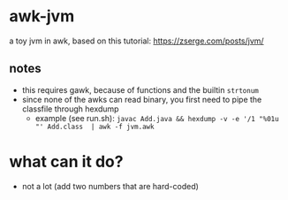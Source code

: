 # awk-jvm
a toy jvm in awk, based on this tutorial: https://zserge.com/posts/jvm/

## notes
- this requires gawk, because of functions and the builtin `strtonum`
- since none of the awks can read binary, you first need to pipe the classfile through hexdump
  - example (see run.sh): `javac Add.java && hexdump -v -e '/1 "%01u "' Add.class  | awk -f jvm.awk`
  
# what can it do?
- not a lot (add two numbers that are hard-coded)
